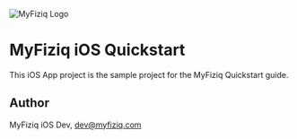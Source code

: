 ![MyFiziq Logo](https://www.myfiziq.com/assets/images/logo.svg)

# MyFiziq iOS Quickstart

This iOS App project is the sample project for the MyFiziq Quickstart guide.

## Author

MyFiziq iOS Dev, dev@myfiziq.com

